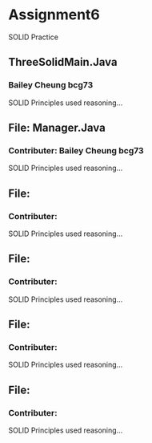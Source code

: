 # Assignment6
SOLID Practice

## ThreeSolidMain.Java
### Bailey Cheung bcg73
SOLID Principles used 
reasoning...

## File: Manager.Java
### Contributer: Bailey Cheung bcg73
SOLID Principles used 
reasoning...

## File: 
### Contributer:
SOLID Principles used 
reasoning...

## File: 
### Contributer:
SOLID Principles used 
reasoning...

## File: 
### Contributer:
SOLID Principles used 
reasoning...

## File: 
### Contributer:
SOLID Principles used 
reasoning...
